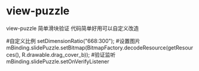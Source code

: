 # view-puzzle
view-puzzle 简单滑块验证
代码简单好用可以自定义改造

#自定义比例
setDimensionRatio("668:300");
#设置图片
mBinding.slidePuzzle.setBitmap(BitmapFactory.decodeResource(getResources(), R.drawable.drag_cover_b));
#验证监听
mBinding.slidePuzzle.setOnVerifyListener